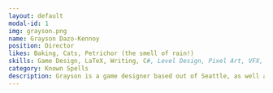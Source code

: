 ```yaml
---
layout: default
modal-id: 1
img: grayson.png
name: Grayson Dazo-Kennoy
position: Director
likes: Baking, Cats, Petrichor (the smell of rain!)
skills: Game Design, LaTeX, Writing, C#, Level Design, Pixel Art, VFX, 3D, VR, Audio, Videography, and Streaming
category: Known Spells
description: Grayson is a game designer based out of Seattle, as well as the founder of Sunshower. Their earliest foray into game design was when they were a kid making notebooks full of activities and distributing copies to kids in their neighborhood. These days, Grayson can be found weeping at their desk when their code stops working.
---
```

